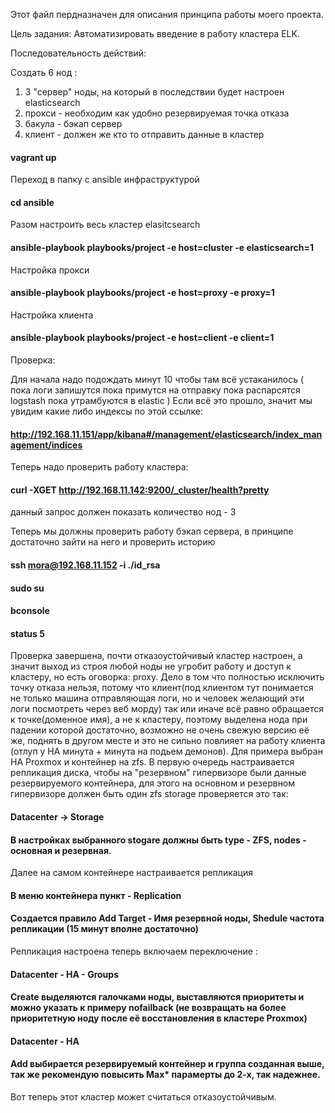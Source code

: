 Этот файл пердназначен для описания принципа работы моего проекта. 

Цель задания: 
Автоматизировать введение в работу кластера ELK.

Последовательность действий:

Создать 6 нод : 
  1. 3 "сервер" ноды, на который в последствии будет настроен elasticsearch  
  2. прокси - необходим как удобно резервируемая точка отказа 
  3. бакула - бэкап сервер
  4. клиент - должен же кто то отправить данные в кластер 
#### vagrant up

 Переход в папку с ansible инфраструктурой 
#### cd ansible 
 
Разом настроить весь кластер elasitcsearch 
#### ansible-playbook playbooks/project -e host=cluster -e elasticsearch=1

Настройка прокси 
#### ansible-playbook playbooks/project -e host=proxy -e proxy=1

Настройка клиента
#### ansible-playbook playbooks/project -e host=client -e client=1

Проверка:

Для начала надо подождать минут 10 чтобы там всё устаканилось ( пока логи запишутся пока примутся на отправку пока распарсятся logstash пока утрамбуются в elastic ) 
Если всё это прошло, значит мы увидим какие либо индексы по этой ссылке: 
#### http://192.168.11.151/app/kibana#/management/elasticsearch/index_management/indices 

Теперь надо проверить работу кластера: 
#### curl -XGET http://192.168.11.142:9200/_cluster/health?pretty

данный запрос должен показать количество нод - 3 

Теперь мы должны проверить работу бэкап сервера, в принципе достаточно зайти на него и проверить историю 

#### ssh mora@192.168.11.152 -i ./id_rsa 

#### sudo su 

#### bconsole 

#### status 5 


Проверка завершена, почти отказоустойчивый кластер настроен, а значит выход из строя любой ноды не угробит работу и доступ к кластеру, но есть оговорка: proxy. Дело в том что полностью исключить точку отказа нельзя, потому что клиент(под клиентом тут понимается не только машина отправляющая логи, но и человек желающий эти логи посмотреть через веб морду) так или иначе всё равно обращается к точке(доменное имя), а не к кластеру, поэтому выделена нода при падении которой достаточно, возможно не очень свежую версию её же, поднять в другом месте и это не сильно повлияет на работу клиента (отлуп у HA минута + минута на подьем демонов).
Для примера выбран HA Proxmox и контейнер на zfs. 
В первую очередь настраивается репликация диска, чтобы на "резервном" гипервизоре были данные резервируемого контейнера, для этого на основном и резервном гипервизоре должен быть один zfs storage проверяется это так: 
#### Datacenter -> Storage 
#### В настройках выбранного stogare должны быть type - ZFS, nodes - основная и резервная. 

Далее на самом контейнере настраивается репликация 

#### В меню контейнера пункт - Replication 
#### Cоздается правило Add Target - Имя резервной ноды, Shedule частота репликации (15 минут вполне достаточно)

Репликация настроена теперь включаем переключение : 

#### Datacenter - HA - Groups 
#### Create выделяются галочками ноды, выставляются приоритеты и можно указать к примеру nofailback (не возвращать на более приоритетную ноду после её восстановления в кластере Proxmox)
#### Datacenter - HA 
#### Add выбирается резервируемый контейнер и группа созданная выше, так же рекомендую повысить Max* парамерты до 2-х, так надежнее. 

Вот теперь этот кластер может считаться отказоустойчивым. 

